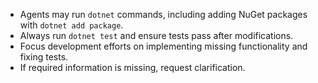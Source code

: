 - Agents may run `dotnet` commands, including adding NuGet packages with `dotnet add package`.
- Always run `dotnet test` and ensure tests pass after modifications.
- Focus development efforts on implementing missing functionality and fixing tests.
- If required information is missing, request clarification.

